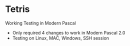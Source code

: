 # Tetris
Working Testing in Modern Pascal

* Only required 4 changes to work in Modern Pascal 2.0
* Testing on Linux, MAC, Windows, SSH session
